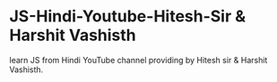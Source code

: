 # JS-Hindi-Youtube-Hitesh-Sir & Harshit Vashisth
learn JS from Hindi YouTube channel  providing by Hitesh sir  & Harshit Vashisth.
